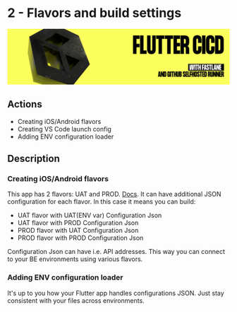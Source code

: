 # 2 - Flavors and build settings
![](img/logo.png)

## Actions
- Creating iOS/Android flavors
- Creating VS Code launch config
- Adding ENV configuration loader

## Description

### Creating iOS/Android flavors
This app has 2 flavors: UAT and PROD. [Docs](https://docs.flutter.dev/deployment/flavors). It can have additional JSON configuration for each flavor. In this case it means you can build:
- UAT flavor with UAT(ENV var) Configuration Json
- UAT flavor with PROD Configuration Json
- PROD flavor with UAT Configuration Json
- PROD flavor with PROD Configuration Json

Configuration Json can have i.e. API addresses. This way you can connect to your BE environments using various flavors.

### Adding ENV configuration loader
It's up to you how your Flutter app handles configurations JSON. Just stay consistent with your files across environments.